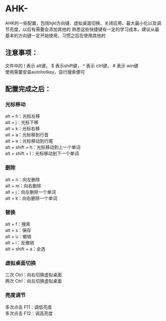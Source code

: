 # AHK-
AHK的一些配置，包括hjkl方向键、虚拟桌面切换、关闭应用、最大最小化以及调节亮度，以后有需要会添加其他的
熟悉这些快捷键有一定的学习成本，建议从最基本的方向键一定开始使用，习惯之后在使用其他的

## 注意事项：
文件中的 ! 表示 alt键， $ 表示shift键， ^ 表示 ctrl键， # 表示 win键  
使用需要安装autohotkey，自行搜索便可  

## 配置完成之后：
### 光标移动
alt + h：光标左移  
alt + j：光标下移  
alt + k：光标右移  
alt + a：光标移到行首   
alt + e：光标移动到行尾  
alt + shift + h：光标移动到上一个单词  
alt + shift + l：光标移动到下一个单词  
### 删除
alt + n：向左删除  
alt + m：向右删除  
alt + j：向左删除一个单词  
alt + k：向右删除一个单词  
### 替换
alt + f：搜索  
alt + s：保存  
alt + u：撤销  
alt + i：反撤销  
alt + shift + a：全选  
### 虚拟桌面切换
三次 Ctrl：向右切换虚拟桌面  
两次 Ctrl：向左切换虚拟桌面  
### 亮度调节
多次点击 F11：调低亮度  
多次点击 F12：调高亮度  
